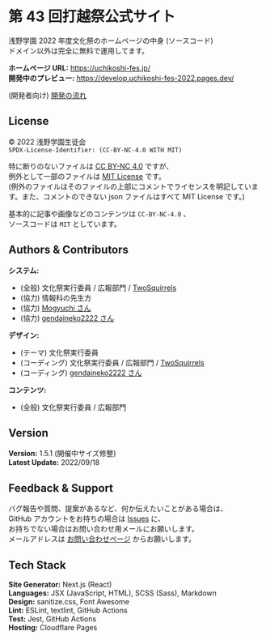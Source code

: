 <!-- SPDX-License-Identifier: MIT -->

# 第 43 回打越祭公式サイト

浅野学園 2022 年度文化祭のホームページの中身 (ソースコード)  
ドメイン以外は完全に無料で運用してます。

**ホームページ URL:** https://uchikoshi-fes.jp/  
**開発中のプレビュー:** https://develop.uchikoshi-fes-2022.pages.dev/

(開発者向け) [開発の流れ](/DEVELOP.md)

## License

© 2022 浅野学園生徒会  
`SPDX-License-Identifier: (CC-BY-NC-4.0 WITH MIT)`

特に断りのないファイルは [CC BY-NC 4.0](/LICENSE) ですが、  
例外として一部のファイルは [MIT License](/LICENSE_exceptions/MIT) です。  
(例外のファイルはそのファイルの上部にコメントでライセンスを明記しています。また、コメントのできない json ファイルはすべて MIT License です。)

基本的に記事や画像などのコンテンツは `CC-BY-NC-4.0` 、  
ソースコードは `MIT` としています。

## Authors & Contributors

**システム:**

- (全般) 文化祭実行委員 / 広報部門 / [TwoSquirrels](https://github.com/TwoSquirrels)
- (協力) 情報科の先生方
- (協力) [Mogyuchi さん](https://github.com/Mogyuchi)
- (協力) [gendaineko2222 さん](https://github.com/gendaineko2222)

**デザイン:**

- (テーマ) 文化祭実行委員
- (コーディング) 文化祭実行委員 / 広報部門 / [TwoSquirrels](https://github.com/TwoSquirrles)
- (コーディング) [gendaineko2222 さん](https://github.com/gendaineko2222)

**コンテンツ:**

- (全般) 文化祭実行委員 / 広報部門

## Version

**Version:** 1.5.1 (開催中サイズ修整)  
**Latest Update:** 2022/09/18

## Feedback & Support

バグ報告や質問、提案があるなど、何か伝えたいことがある場合は、  
GitHub アカウントをお持ちの場合は [Issues](https://github.com/uchikoshi-fes/uchikoshi-fes.jp-2022/issues) に、  
お持ちでない場合はお問い合わせ用メールにお願いします。  
メールアドレスは [お問い合わせページ](https://uchikoshi-fes.jp/contact) からお願いします。

## Tech Stack

**Site Generator:** Next.js (React)  
**Languages:** JSX (JavaScript, HTML), SCSS (Sass), Markdown  
**Design:** sanitize.css, Font Awesome  
**Lint:** ESLint, textlint, GitHub Actions  
**Test:** Jest, GitHub Actions  
**Hosting:** Cloudflare Pages

<!--**API Server:** Google Apps Script  -->
